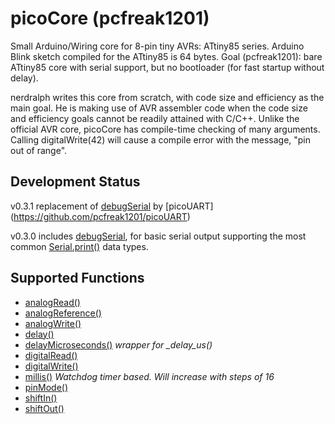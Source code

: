 # picoCore (pcfreak1201)
Small Arduino/Wiring core for 8-pin tiny AVRs: ATtiny85 series.  Arduino Blink sketch compiled for the ATtiny85 is 64 bytes. Goal (pcfreak1201): bare ATtiny85 core with serial support, but no bootloader (for fast startup without delay).

nerdralph writes this core from scratch, with code size and efficiency as the main goal.  He is making use of AVR assembler code when the code size and efficiency goals cannot be readily attained with C/C++.  Unlike the official AVR core, picoCore has compile-time checking of many arguments.  Calling digitalWrite(42) will cause a compile error with the message, "pin out of range". 

## Development Status
v0.3.1 replacement of [debugSerial](https://github.com/nerdralph/debugSerial) by [picoUART] (https://github.com/pcfreak1201/picoUART)

v0.3.0 includes [debugSerial](https://github.com/nerdralph/debugSerial), for basic serial output supporting the most common [Serial.print()](https://www.arduino.cc/reference/en/language/functions/communication/serial/print) data types.

## Supported Functions
* [analogRead()](https://www.arduino.cc/en/Reference/AnalogRead)
* [analogReference()](https://www.arduino.cc/en/Reference/AnalogReference)
* [analogWrite()](https://www.arduino.cc/en/Reference/AnalogWrite)
* [delay()](https://www.arduino.cc/en/Reference/Delay)
* [delayMicroseconds()](https://www.arduino.cc/en/Reference/DelayMicroseconds)   *wrapper for _delay_us()*
* [digitalRead()](https://www.arduino.cc/en/Reference/DigitalRead)
* [digitalWrite()](https://www.arduino.cc/en/Reference/DigitalWrite)
* [millis()](https://www.arduino.cc/en/Reference/Millis)   *Watchdog timer based. Will increase with steps of 16*
* [pinMode()](https://www.arduino.cc/en/Reference/PinMode)
* [shiftIn()](https://www.arduino.cc/en/Reference/ShiftIn)
* [shiftOut()](https://www.arduino.cc/en/Reference/ShiftOut)

